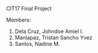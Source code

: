 CIT17 Final Project

Members:
1. Dela Cruz, Johndoe Amiel I.
2. Manlapaz, Tristan Sancho Yvez
3. Santos, Nadine M.
